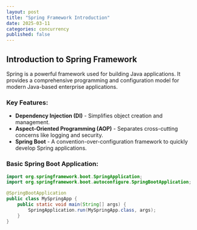 ```yaml
---
layout: post
title: "Spring Framework Introduction"
date: 2025-03-11
categories: concurrency
published: false
---
```


## Introduction to Spring Framework

Spring is a powerful framework used for building Java applications. It provides a comprehensive programming and configuration model for modern Java-based enterprise applications.

### Key Features:
- **Dependency Injection (DI)** - Simplifies object creation and management.
- **Aspect-Oriented Programming (AOP)** - Separates cross-cutting concerns like logging and security.
- **Spring Boot** - A convention-over-configuration framework to quickly develop Spring applications.

### Basic Spring Boot Application:
```java
import org.springframework.boot.SpringApplication;
import org.springframework.boot.autoconfigure.SpringBootApplication;

@SpringBootApplication
public class MySpringApp {
    public static void main(String[] args) {
        SpringApplication.run(MySpringApp.class, args);
    }
}
```
